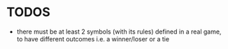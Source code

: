 # TODOS

- there must be at least 2 symbols (with its rules) defined in a real game, to have different outcomes i.e. a winner/loser or a tie
